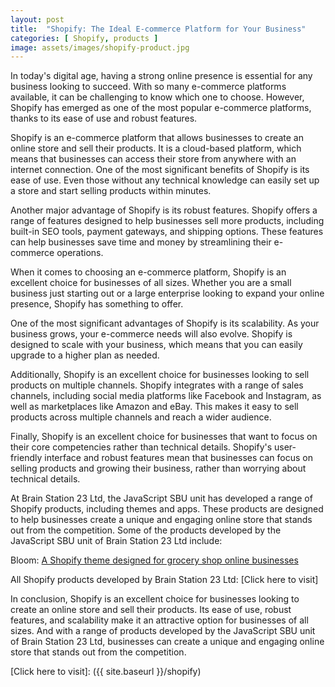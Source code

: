 ```yaml
---
layout: post
title:  "Shopify: The Ideal E-commerce Platform for Your Business"
categories: [ Shopify, products ]
image: assets/images/shopify-product.jpg
---
```

In today's digital age, having a strong online presence is essential for any business looking to succeed. With so many e-commerce platforms available, it can be challenging to know which one to choose. However, Shopify has emerged as one of the most popular e-commerce platforms, thanks to its ease of use and robust features.

Shopify is an e-commerce platform that allows businesses to create an online store and sell their products. It is a cloud-based platform, which means that businesses can access their store from anywhere with an internet connection. One of the most significant benefits of Shopify is its ease of use. Even those without any technical knowledge can easily set up a store and start selling products within minutes.

Another major advantage of Shopify is its robust features. Shopify offers a range of features designed to help businesses sell more products, including built-in SEO tools, payment gateways, and shipping options. These features can help businesses save time and money by streamlining their e-commerce operations.

When it comes to choosing an e-commerce platform, Shopify is an excellent choice for businesses of all sizes. Whether you are a small business just starting out or a large enterprise looking to expand your online presence, Shopify has something to offer.

One of the most significant advantages of Shopify is its scalability. As your business grows, your e-commerce needs will also evolve. Shopify is designed to scale with your business, which means that you can easily upgrade to a higher plan as needed.

Additionally, Shopify is an excellent choice for businesses looking to sell products on multiple channels. Shopify integrates with a range of sales channels, including social media platforms like Facebook and Instagram, as well as marketplaces like Amazon and eBay. This makes it easy to sell products across multiple channels and reach a wider audience.

Finally, Shopify is an excellent choice for businesses that want to focus on their core competencies rather than technical details. Shopify's user-friendly interface and robust features mean that businesses can focus on selling products and growing their business, rather than worrying about technical details.

At Brain Station 23 Ltd, the JavaScript SBU unit has developed a range of Shopify products, including themes and apps. These products are designed to help businesses create a unique and engaging online store that stands out from the competition. Some of the products developed by the JavaScript SBU unit of Brain Station 23 Ltd include:


Bloom: [A Shopify theme designed for grocery shop online businesses]

All Shopify products developed by Brain Station 23 Ltd: [Click here to visit]

In conclusion, Shopify is an excellent choice for businesses looking to create an online store and sell their products. Its ease of use, robust features, and scalability make it an attractive option for businesses of all sizes. And with a range of products developed by the JavaScript SBU unit of Brain Station 23 Ltd, businesses can create a unique and engaging online store that stands out from the competition.

[A Shopify theme designed for grocery shop online businesses]: https://play.google.com/store/apps/details?id=com.moneymanager23
[Click here to visit]: ({{ site.baseurl }}/shopify)